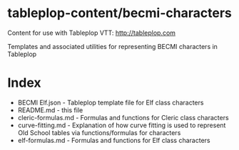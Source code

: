 # tableplop-content/becmi-characters

Content for use with Tableplop VTT: http://tableplop.com

Templates and associated utilities for representing BECMI characters in Tableplop

# Index
- BECMI Elf.json - Tableplop template file for Elf class characters
- README.md - this file
- cleric-formulas.md - Formulas and functions for Cleric class characters
- curve-fitting.md - Explanation of how curve fitting is used to represent Old School tables via functions/formulas for characters
- elf-formulas.md - Formulas and functions for Elf class characters

